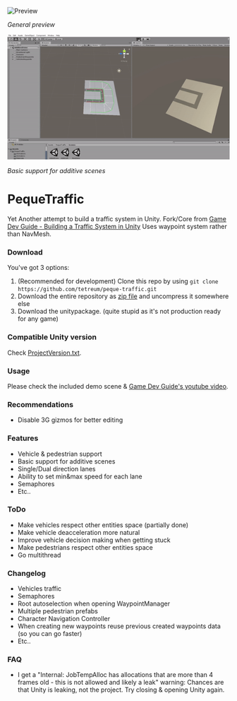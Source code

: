 ![Preview](https://raw.githubusercontent.com/tetreum/peque-traffic/master/Images/2.gif)

*General preview*

![Basic support for additive scenes](https://raw.githubusercontent.com/tetreum/peque-traffic/master/Images/1.gif)

*Basic support for additive scenes*

# PequeTraffic

Yet Another attempt to build a traffic system in Unity.
Fork/Core from [Game Dev Guide - Building a Traffic System in Unity](https://www.youtube.com/watch?v=MXCZ-n5VyJc)
Uses waypoint system rather than NavMesh.

### Download

You've got 3 options:
1. (Recommended for development) Clone this repo by using `git clone https://github.com/tetreum/peque-traffic.git`
1. Download the entire repository as [zip file](https://github.com/tetreum/peque-traffic/archive/master.zip) and uncompress it somewhere else
2. Download the unitypackage. (quite stupid as it's not production ready for any game)

### Compatible Unity version

Check [ProjectVersion.txt](https://github.com/tetreum/peque-traffic/blob/master/ProjectSettings/ProjectVersion.txt).

### Usage

Please check the included demo scene & [Game Dev Guide's youtube video](https://www.youtube.com/watch?v=MXCZ-n5VyJc).

### Recommendations

- Disable 3G gizmos for better editing

### Features
- Vehicle & pedestrian support
- Basic support for additive scenes
- Single/Dual direction lanes
- Ability to set min&max speed for each lane
- Semaphores
- Etc..

### ToDo

- Make vehicles respect other entities space (partially done)
- Make vehicle deacceleration more natural
- Improve vehicle decision making when getting stuck
- Make pedestrians respect other entities space
- Go multithread


### Changelog
- Vehicles traffic
- Semaphores
- Root autoselection when opening WaypointManager
- Multiple pedestrian prefabs
- Character Navigation Controller
- When creating new waypoints reuse previous created waypoints data (so you can go faster)
- Etc..

### FAQ

- I get a "Internal: JobTempAlloc has allocations that are more than 4 frames old - this is not allowed and likely a leak" warning:
Chances are that Unity is leaking, not the project. Try closing & opening Unity again.